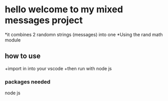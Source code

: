 # hello welcome to my mixed messages project

*it combines 2 randomn strings (messages) into one
*Using the rand math module

## how to use

+import in into your vscode
+then run with node js

### packages needed

node js
